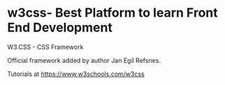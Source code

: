 # w3css- Best Platform to learn Front End Development
W3.CSS - CSS Framework

Official framework added by author Jan Egil Refsnes.

Tutorials at https://www.w3schools.com/w3css


